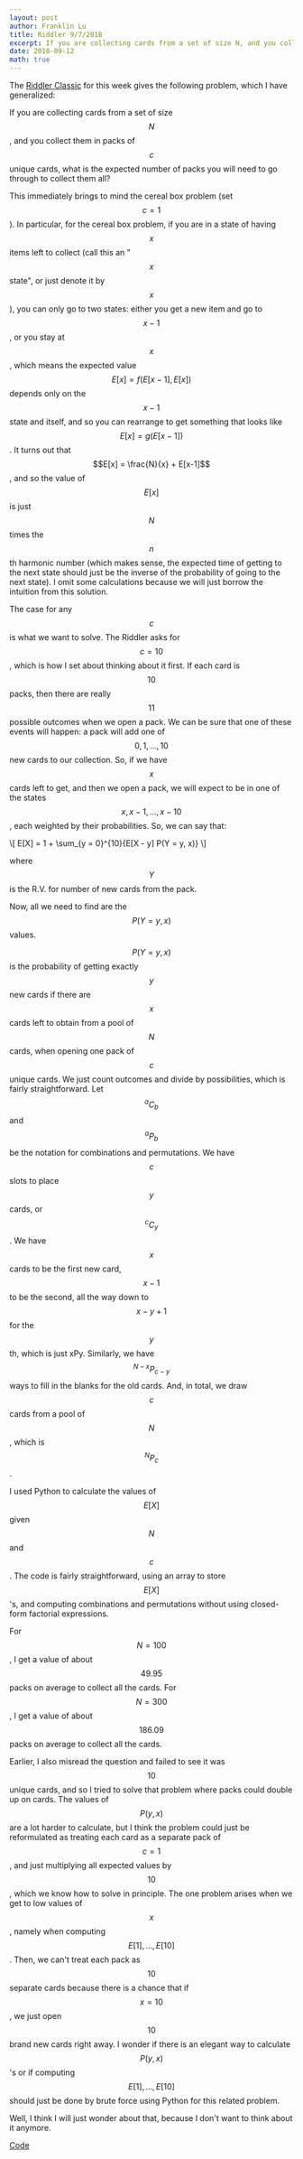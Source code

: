 ```yaml
---
layout: post
author: Franklin Lu
title: Riddler 9/7/2018
excerpt: If you are collecting cards from a set of size N, and you collect them in packs of c unique cards, what is the expected number of packs you will need to go through to collect them all?
date: 2018-09-12
math: true
---
```

The [Riddler Classic](https://fivethirtyeight.com/features/id-like-to-use-my-riddler-lifeline/) for this week gives the following problem, which I have generalized:

If you are collecting cards from a set of size $$N$$, and you collect them in packs of $$c$$ unique cards, what is the expected number of packs you will need to go through to collect them all?

This immediately brings to mind the cereal box problem (set $$c = 1$$). In particular, for the cereal box problem, if you are in a state of having $$x$$ items left to collect (call this an "$$x$$ state", or just denote it by $$x$$), you can only go to two states: either you get a new item and go to $$x-1$$, or you stay at $$x$$, which means the expected value $$E[x] = f(E[x-1], E[x])$$ depends only on the $$x-1$$ state and itself, and so you can rearrange to get something that looks like $$E[x] = g(E[x-1])$$. It turns out that $$E[x] = \frac{N}{x} + E[x-1]$$, and so the value of $$E[x]$$ is just $$N$$ times the $$n$$th harmonic number (which makes sense, the expected time of getting to the next state should just be the inverse of the probability of going to the next state). I omit some calculations because we will just borrow the intuition from this solution.

The case for any $$c$$ is what we want to solve. The Riddler asks for $$c=10$$, which is how I set about thinking about it first. If each card is $$10$$ packs, then there are really $$11$$ possible outcomes when we open a pack. We can be sure that one of these events will happen: a pack will add one of $$0, 1, \dots, 10$$ new cards to our collection. So, if we have $$x$$ cards left to get, and then we open a pack, we will expect to be in one of the states $$x, x-1, \dots, x - 10$$, each weighted by their probabilities. So, we can say that:

\\[ E[X] = 1 + \sum_{y = 0}^{10}{E[X - y] P(Y = y, x)} \\]

where $$Y$$ is the R.V. for number of new cards from the pack.

Now, all we need to find are the $$P(Y = y, x)$$ values.

$$P(Y = y, x)$$ is the probability of getting exactly $$y$$ new cards if there are $$x$$ cards left to obtain from a pool of $$N$$ cards, when opening one pack of $$c$$ unique cards. We just count outcomes and divide by possibilities, which is fairly straightforward. Let $${^a C_b}$$ and $$^a P_b$$ be the notation for combinations and permutations. We have $$c$$ slots to place $$y$$ cards, or $$^c C_y$$. We have $$x$$ cards to be the first new card, $$x - 1$$ to be the second, all the way down to $$x - y + 1$$ for the $$y$$th, which is just xPy. Similarly, we have $$^{N-x} P_{c-y}$$ ways to fill in the blanks for the old cards. And, in total, we draw $$c$$ cards from a pool of $$N$$, which is $$^N P_c$$.

I used Python to calculate the values of $$E[X]$$ given $$N$$ and $$c$$. The code is fairly straightforward, using an array to store $$E[X]$$'s, and computing combinations and permutations without using closed-form factorial expressions.

For $$N = 100$$, I get a value of about $$49.95$$ packs on average to collect all the cards.
For $$N = 300$$, I get a value of about $$186.09$$ packs on average to collect all the cards.

Earlier, I also misread the question and failed to see it was $$10$$ unique cards, and so I tried to solve that problem where packs could double up on cards. The values of $$P(y, x)$$ are a lot harder to calculate, but I think the problem could just be reformulated as treating each card as a separate pack of $$c = 1$$, and just multiplying all expected values by $$10$$, which we know how to solve in principle. The one problem arises when we get to low values of $$x$$, namely when computing $$E[1], \dots , E[10]$$. Then, we can't treat each pack as $$10$$ separate cards because there is a chance that if $$x = 10$$, we just open $$10$$ brand new cards right away. I wonder if there is an elegant way to calculate $$P(y,x)$$'s or if computing $$E[1], \dots , E[10]$$ should just be done by brute force using Python for this related problem.

Well, I think I will just wonder about that, because I don't want to think about it anymore.

[Code](https://github.com/slowtyper77/Misc/blob/master/RiddlerCards.py)